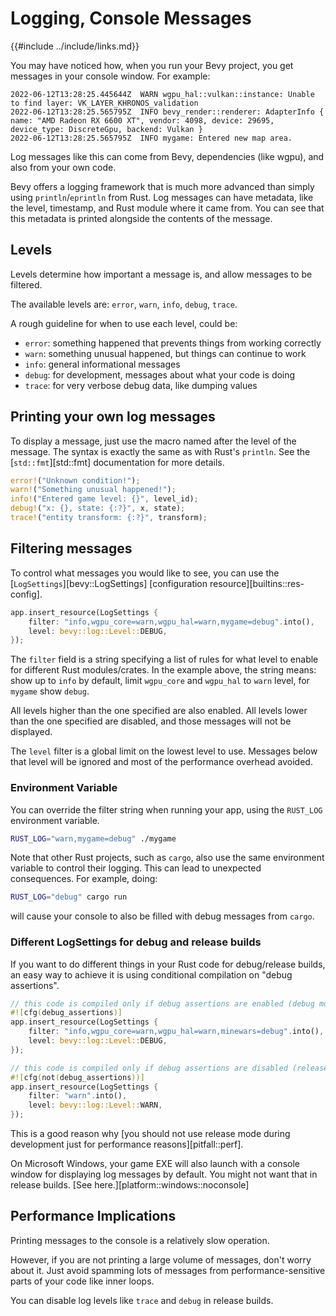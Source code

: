 # Logging, Console Messages

{{#include ../include/links.md}}

You may have noticed how, when you run your Bevy project, you get messages
in your console window. For example:

```
2022-06-12T13:28:25.445644Z  WARN wgpu_hal::vulkan::instance: Unable to find layer: VK_LAYER_KHRONOS_validation
2022-06-12T13:28:25.565795Z  INFO bevy_render::renderer: AdapterInfo { name: "AMD Radeon RX 6600 XT", vendor: 4098, device: 29695, device_type: DiscreteGpu, backend: Vulkan }
2022-06-12T13:28:25.565795Z  INFO mygame: Entered new map area.
```

Log messages like this can come from Bevy, dependencies (like wgpu), and
also from your own code.

Bevy offers a logging framework that is much more advanced than simply using
`println`/`eprintln` from Rust. Log messages can have metadata, like the
level, timestamp, and Rust module where it came from. You can see that this
metadata is printed alongside the contents of the message.

## Levels

Levels determine how important a message is, and allow messages to be filtered.

The available levels are: `error`, `warn`, `info`, `debug`, `trace`.

A rough guideline for when to use each level, could be:
 - `error`: something happened that prevents things from working correctly
 - `warn`: something unusual happened, but things can continue to work
 - `info`: general informational messages
 - `debug`: for development, messages about what your code is doing
 - `trace`: for very verbose debug data, like dumping values

## Printing your own log messages

To display a message, just use the macro named after the level of the
message. The syntax is exactly the same as with Rust's `println`. See the
[`std::fmt`][std::fmt] documentation for more details.

```rust
error!("Unknown condition!");
warn!("Something unusual happened!");
info!("Entered game level: {}", level_id);
debug!("x: {}, state: {:?}", x, state);
trace!("entity transform: {:?}", transform);
```

## Filtering messages

To control what messages you would like to see, you can
use the [`LogSettings`][bevy::LogSettings] [configuration
resource][builtins::res-config].

```rust
app.insert_resource(LogSettings {
    filter: "info,wgpu_core=warn,wgpu_hal=warn,mygame=debug".into(),
    level: bevy::log::Level::DEBUG,
});
```

The `filter` field is a string specifying a list of rules for what level to
enable for different Rust modules/crates. In the example above, the string
means: show up to `info` by default, limit `wgpu_core` and `wgpu_hal`
to `warn` level, for `mygame` show `debug`.

All levels higher than the one specified are also enabled. All levels lower
than the one specified are disabled, and those messages will not be displayed.

The `level` filter is a global limit on the lowest level to use. Messages
below that level will be ignored and most of the performance overhead avoided.

### Environment Variable

You can override the filter string when running your app, using the `RUST_LOG`
environment variable.

```sh
RUST_LOG="warn,mygame=debug" ./mygame
```

Note that other Rust projects, such as `cargo`, also use the same
environment variable to control their logging. This can lead to unexpected
consequences. For example, doing:

```sh
RUST_LOG="debug" cargo run
```

will cause your console to also be filled with debug messages from `cargo`.

### Different LogSettings for debug and release builds

If you want to do different things in your Rust code for debug/release
builds, an easy way to achieve it is using conditional compilation on
"debug assertions".

```rust
// this code is compiled only if debug assertions are enabled (debug mode)
#![cfg(debug_assertions)]
app.insert_resource(LogSettings {
    filter: "info,wgpu_core=warn,wgpu_hal=warn,minewars=debug".into(),
    level: bevy::log::Level::DEBUG,
});

// this code is compiled only if debug assertions are disabled (release mode)
#![cfg(not(debug_assertions))]
app.insert_resource(LogSettings {
    filter: "warn".into(),
    level: bevy::log::Level::WARN,
});
```

This is a good reason why [you should not use release mode during development
just for performance reasons][pitfall::perf].

On Microsoft Windows, your game EXE will also launch with a console window for
displaying log messages by default. You might not want that in release builds.
[See here.][platform::windows::noconsole]

## Performance Implications

Printing messages to the console is a relatively slow operation.

However, if you are not printing a large volume of messages, don't worry
about it. Just avoid spamming lots of messages from performance-sensitive
parts of your code like inner loops.

You can disable log levels like `trace` and `debug` in release builds.
